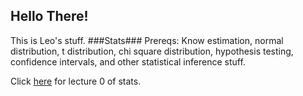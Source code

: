 ## Hello There!

This is Leo's stuff.
###Stats###
Prereqs: Know estimation, normal distribution, t distribution, chi square distribution, hypothesis testing, confidence intervals, and other statistical inference stuff.

Click [here](110/lec0.md) for lecture 0 of stats.
